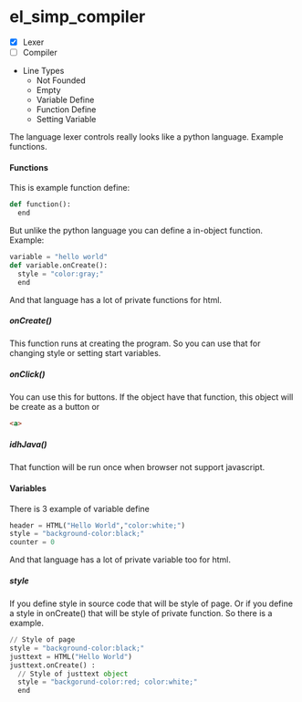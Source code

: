 # el_simp_compiler
- [x] Lexer
- [ ] Compiler

* Line Types
  * Not Founded
  * Empty
  * Variable Define
  * Function Define
  * Setting Variable

The language lexer controls really looks like a python language. Example functions.
#### Functions
This is example function define:
```python
def function():
  end
```
But unlike the python language you can define a in-object function. Example:
```python
variable = "hello world"
def variable.onCreate():
  style = "color:gray;"
  end
```
And that language has a lot of private functions for html.
##### onCreate()
This function runs at creating the program. So you can use that for changing style or setting start variables.
##### onClick()
You can use this for buttons. If the object have that function, this object will be create as a button or 
```HTML 
<a>
```
##### idhJava()
That function will be run once when browser not support javascript.

#### Variables
There is 3 example of variable define
```python
header = HTML("Hello World","color:white;")
style = "background-color:black;"
counter = 0
```

And that language has a lot of private variable too for html.
##### style
If you define style in source code that will be style of page.
Or if you define a style in onCreate() that will be style of private function.
So there is a example.
```python
// Style of page
style = "background-color:black;"
justtext = HTML("Hello World")
justtext.onCreate() :
  // Style of justtext object
  style = "backgorund-color:red; color:white;"
  end
```
